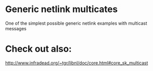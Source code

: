 # Generic netlink multicates
One of the simplest possible generic netlink examples with multicast messages

# Check out also:
http://www.infradead.org/~tgr/libnl/doc/core.html#core_sk_multicast
